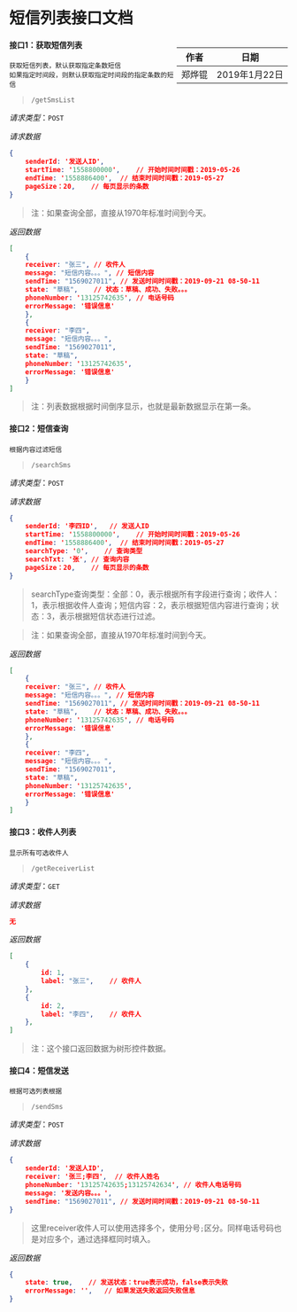 # 短信列表接口文档

<div style="float:right">

|作者|日期|
|----|---|
|郑烨锟|2019年1月22日|

</div>

#### 接口1：获取短信列表

	获取短信列表，默认获取指定条数短信
	如果指定时间段，则默认获取指定时间段的指定条数的短信

> `/getSmsList`

*请求类型*：`POST`

*请求数据*

```json
{
	senderId: '发送人ID',
	startTime: '1558800000',	// 开始时间时间戳：2019-05-26
	endTime: '1558886400',	// 结束时间时间戳：2019-05-27
	pageSize：20,	// 每页显示的条数
}
```

> 注：如果查询全部，直接从1970年标准时间到今天。

*返回数据*

```json
[
	{
	receiver: "张三",	// 收件人
	message: "短信内容。。。",	// 短信内容
	sendTime: "1569027011",	// 发送时间时间戳：2019-09-21 08-50-11
	state: "草稿",	// 状态：草稿、成功、失败。。。
	phoneNumber: '13125742635',	// 电话号码
	errorMessage: '错误信息'
	},
	{
	receiver: "李四",
	message: "短信内容。。。",
	sendTime: "1569027011",
	state: "草稿",
	phoneNumber: '13125742635',
	errorMessage: '错误信息'
	}
]
```

> 注：列表数据根据时间倒序显示，也就是最新数据显示在第一条。

#### 接口2：短信查询

	根据内容过滤短信

> `/searchSms`

*请求类型*：`POST`

*请求数据*

```json
{
	senderId: '李四ID',	// 发送人ID
	startTime: '1558800000',	// 开始时间时间戳：2019-05-26
	endTime: '1558886400',	// 结束时间时间戳：2019-05-27
	searchType: '0',	// 查询类型
	searchTxt: '张',	// 查询内容
	pageSize：20,	// 每页显示的条数
}
```

> searchType查询类型：全部：0，表示根据所有字段进行查询；收件人：1，表示根据收件人查询；短信内容：2，表示根据短信内容进行查询；状态：3，表示根据短信状态进行过滤。

> 注：如果查询全部，直接从1970年标准时间到今天。

*返回数据*

```json
[
	{
	receiver: "张三",	// 收件人
	message: "短信内容。。。",	// 短信内容
	sendTime: "1569027011",	// 发送时间时间戳：2019-09-21 08-50-11
	state: "草稿",	// 状态：草稿、成功、失败。。。
	phoneNumber: '13125742635',	// 电话号码
	errorMessage: '错误信息'
	},
	{
	receiver: "李四",
	message: "短信内容。。。",
	sendTime: "1569027011",
	state: "草稿",
	phoneNumber: '13125742635',
	errorMessage: '错误信息'
	}
]
```

#### 接口3：收件人列表

	显示所有可选收件人

> `/getReceiverList`

*请求类型*：`GET`

*请求数据*
```json
无
```

*返回数据*

```json
[
	{
		id: 1,
		label: "张三",	// 收件人
	},
	{
		id: 2,
		label: "李四",	// 收件人
	},
]
```

> 注：这个接口返回数据为树形控件数据。

#### 接口4：短信发送

	根据可选列表根据

> `/sendSms`

*请求类型*：`POST`

*请求数据*
```json
{
	senderId: '发送人ID',
	receiver: '张三;李四',	// 收件人姓名
	phoneNumber: '13125742635;13125742634',	// 收件人电话号码
	message: '发送内容。。。',
	sendTime: "1569027011",	// 发送时间时间戳：2019-09-21 08-50-11
}
```

> 这里receiver收件人可以使用选择多个，使用分号`;`区分。同样电话号码也是对应多个，通过选择框同时填入。

*返回数据*

```json
{
	state: true,	// 发送状态：true表示成功，false表示失败
	errorMessage: '',	// 如果发送失败返回失败信息
}
```